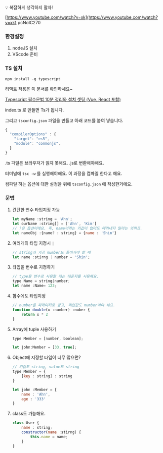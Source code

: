 <aside>
💡 복잡하게 생각하지 말자!

</aside>

[https://www.youtube.com/watch?v=xk](https://www.youtube.com/watch?v=xk) pcNolC270

### 환경설정

1. nodeJS 설치
2. VScode 준비

### TS 설치

`npm install -g typescript`

리액트 적용은 이 문서를 확인하세요~ 

[Typescript 필수문법 10분 정리와 설치 셋팅 (Vue, React 포함)](https://codingapple.com/unit/how-to-install-typescript-in-local-vue-react/)

index.ts 로 만들면 Ts가 됩니다.

그리고 `tsconfig.json` 파일을 만들고 아래 코드를 붙여 넣습니다.

```jsx
{   
  "compilerOptions" : {     
    "target": "es5",     
    "module": "commonjs",  
  } 
}
```

.ts 파일은 브라우저가 읽지 못해요. .js로 변환해야해요.

터미널에 `tsc -w` 를 실행해야해요. 이 과정을 컴파일 한다고 해요. 

컴파일 하는 옵션에 대한 설정을 위에  `tsconfig.json` 에 작성한거에요.

### 문법

1. 간단한 변수 타입지정 가능
    
    ```jsx
    let myName :string = 'Ahn';
    let ourName :string[] = ['Ahn', 'Kim']
    // ?은 옵션이에요. 즉, name이라는 키값이 없어도 에러내지 말라는 의미죠.
    let nameObj :{name? : string} = {name : 'Shin'}
    ```
    

1. 여러개의 타입 지정시 `|`
    
    ```jsx
    // string과 가끔 number도 들어가야 할 때
    let name :stirng | number = 'Shin';
    ```
    
2. 타입을 변수로 지정하기
    
    ```jsx
    // type을 변수로 사용할 때는 대문자를 사용해요.
    type Name = string|number;
    let name :Name= 123;  
    ```
    
3. 함수에도 타입지정
    
    ```jsx
    // number를 파라미터로 받고, 리턴값도 number여야 해요.
    function double(x :number) :nuber {
    	return x * 2
    } 
    ```
    
4. Array에 tuple 사용하기
    
    ```jsx
    type Member = [number, boolean];
    
    let john:Member = [33, true];
    ```
    
5. Object에 지정할 타입이 너무 많으면?
    
    ```jsx
    // 키값도 string, value도 string
    type Member = {
    	[key : string] : string
    }
    
    let john :Member = {
    	name : 'Ahn',
    	age : '333'
    }
    ```
    
6. class도 가능해요.
    
    ```jsx
    class User {
    	name : string;
    	constructor(name :stirng) {
    		this.name = name;
    	}
    }
    ```